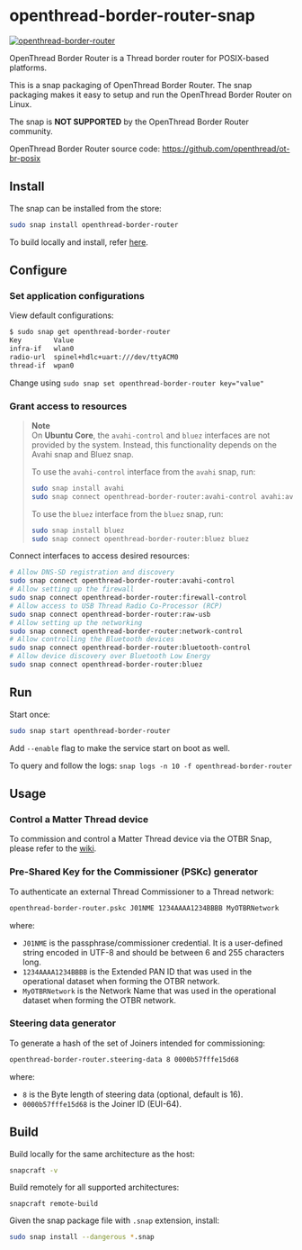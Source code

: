 # openthread-border-router-snap
[![openthread-border-router](https://snapcraft.io/openthread-border-router/badge.svg)](https://snapcraft.io/openthread-border-router)

OpenThread Border Router is a Thread border router for POSIX-based platforms.

This is a snap packaging of OpenThread Border Router. The snap packaging makes it easy to setup and run the OpenThread Border Router on Linux.

The snap is **NOT SUPPORTED** by the OpenThread Border Router community.

OpenThread Border Router source code: https://github.com/openthread/ot-br-posix

## Install
The snap can be installed from the store:
```bash
sudo snap install openthread-border-router
```

To build locally and install, refer [here](#build).

## Configure

### Set application configurations
View default configurations:
```bash
$ sudo snap get openthread-border-router 
Key        Value
infra-if   wlan0
radio-url  spinel+hdlc+uart:///dev/ttyACM0
thread-if  wpan0
```

Change using `sudo snap set openthread-border-router key="value"`

### Grant access to resources

> **Note**  
> On **Ubuntu Core**, the `avahi-control` and `bluez` interfaces are not provided by the system. Instead, this functionality depends on the Avahi snap and Bluez snap.
> 
> To use the `avahi-control` interface from the `avahi` snap, run:
> ```bash
> sudo snap install avahi
> sudo snap connect openthread-border-router:avahi-control avahi:avahi-control
> ```
> To use the `bluez` interface from the `bluez` snap, run:
> ```bash
> sudo snap install bluez
> sudo snap connect openthread-border-router:bluez bluez
> ```
> 

Connect interfaces to access desired resources:
```bash
# Allow DNS-SD registration and discovery
sudo snap connect openthread-border-router:avahi-control
# Allow setting up the firewall
sudo snap connect openthread-border-router:firewall-control
# Allow access to USB Thread Radio Co-Processor (RCP)
sudo snap connect openthread-border-router:raw-usb
# Allow setting up the networking
sudo snap connect openthread-border-router:network-control
# Allow controlling the Bluetooth devices
sudo snap connect openthread-border-router:bluetooth-control
# Allow device discovery over Bluetooth Low Energy
sudo snap connect openthread-border-router:bluez
```

## Run
Start once:
```bash
sudo snap start openthread-border-router
```
Add `--enable` flag to make the service start on boot as well.

To query and follow the logs: `snap logs -n 10 -f openthread-border-router`

## Usage

### Control a Matter Thread device
To commission and control a Matter Thread device via the OTBR Snap, please refer to the [wiki](https://github.com/canonical/openthread-border-router-snap/wiki/Commission-and-control-a-Matter-Thread-device-via-the-OTBR-Snap).

### Pre-Shared Key for the Commissioner (PSKc) generator

To authenticate an external Thread Commissioner to a Thread network:

```bash
openthread-border-router.pskc J01NME 1234AAAA1234BBBB MyOTBRNetwork
```

where:

- `J01NME` is the passphrase/commissioner credential. It is a user-defined string encoded in UTF-8 and should be between 6 and 255 characters long.
- `1234AAAA1234BBBB` is the Extended PAN ID that was used in the operational dataset when forming the OTBR network.
- `MyOTBRNetwork` is the Network Name that was used in the operational dataset when forming the OTBR network.

### Steering data generator

To generate a hash of the set of Joiners intended for commissioning:

```bash
openthread-border-router.steering-data 8 0000b57fffe15d68
```

where:

- `8` is the Byte length of steering data (optional, default is 16).
- `0000b57fffe15d68` is the Joiner ID (EUI-64).

## Build

Build locally for the same architecture as the host:
```bash
snapcraft -v
```

Build remotely for all supported architectures:
```
snapcraft remote-build
```

Given the snap package file with `.snap` extension, install:
```bash
sudo snap install --dangerous *.snap
```
